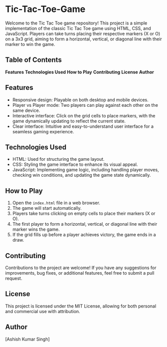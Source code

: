 # Tic-Tac-Toe-Game
Welcome to the Tic Tac Toe game repository! This project is a simple implementation of the classic Tic Tac Toe game using HTML, CSS, and JavaScript. Players can take turns placing their respective markers (X or O) on a 3x3 grid, aiming to form a horizontal, vertical, or diagonal line with their marker to win the game.
## **Table of Contents**
**Features**
**Technologies Used**
**How to Play**
**Contributing**
**License**
**Author**
## **Features**
- Responsive design: Playable on both desktop and mobile devices.
- Player vs Player mode: Two players can play against each other on the same device.
- Interactive interface: Click on the grid cells to place markers, with the game dynamically updating to reflect the current state.
- Clear interface: Intuitive and easy-to-understand user interface for a seamless gaming experience.

## **Technologies Used**
- HTML: Used for structuring the game layout.
- CSS: Styling the game interface to enhance its visual appeal.
- JavaScript: Implementing game logic, including handling player moves, checking win conditions, and updating the game state dynamically.

## **How to Play**
1. Open the `index.html` file in a web browser.
2. The game will start automatically.
3. Players take turns clicking on empty cells to place their markers (X or O).
4. The first player to form a horizontal, vertical, or diagonal line with their marker wins the game.
5. If the grid fills up before a player achieves victory, the game ends in a draw.

## **Contributing**
Contributions to the project are welcome! If you have any suggestions for improvements, bug fixes, or additional features, feel free to submit a pull request.

## **License**
This project is licensed under the MIT License, allowing for both personal and commercial use with attribution.

## **Author**
[Ashish Kumar Singh]

